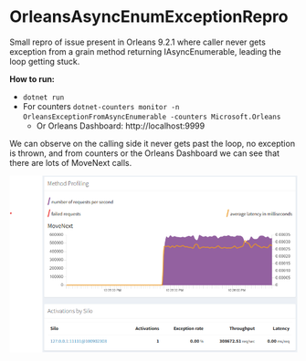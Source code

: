 # OrleansAsyncEnumExceptionRepro

Small repro of issue present in Orleans 9.2.1 where caller never gets exception from a grain method returning IAsyncEnumerable,
leading the loop getting stuck.

**How to run:**

- `dotnet run`
- For counters `dotnet-counters monitor -n OrleansExceptionFromAsyncEnumerable -counters Microsoft.Orleans`
  - Or Orleans Dashboard: http://localhost:9999

We can observe on the calling side it never gets past the loop, no exception is thrown, 
and from counters or the Orleans Dashboard we can see that there are lots of MoveNext calls.

![alt text](many_calls.png "Title")